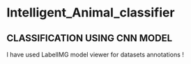 # Intelligent_Animal_classifier
<h2>CLASSIFICATION USING CNN MODEL</h2>
I have used LabelIMG model viewer for datasets annotations !
